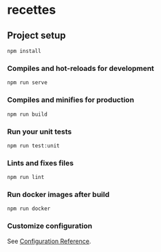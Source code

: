 # recettes

## Project setup
```
npm install
```

### Compiles and hot-reloads for development
```
npm run serve
```

### Compiles and minifies for production
```
npm run build
```

### Run your unit tests
```
npm run test:unit
```

### Lints and fixes files
```
npm run lint
```

### Run docker images after build
```
npm run docker
```

### Customize configuration
See [Configuration Reference](https://cli.vuejs.org/config/).